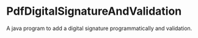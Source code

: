 # PdfDigitalSignatureAndValidation
A java program to add a digital signature programmatically and validation. 
